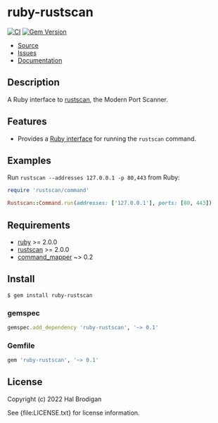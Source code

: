 # ruby-rustscan

[![CI](https://github.com/postmodern/ruby-rustscan/actions/workflows/ruby.yml/badge.svg)](https://github.com/postmodern/ruby-rustscan/actions/workflows/ruby.yml)
[![Gem Version](https://badge.fury.io/rb/ruby-rustscan.svg)](https://badge.fury.io/rb/ruby-rustscan)

* [Source](https://github.com/postmodern/ruby-rustscan/)
* [Issues](https://github.com/postmodern/ruby-rustscan/issues)
* [Documentation](http://rubydoc.info/gems/ruby-rustscan/frames)

## Description

A Ruby interface to [rustscan], the Modern Port Scanner.

## Features

* Provides a [Ruby interface][Rustscan::Command] for running the `rustscan`
  command.

[Rustscan::Command]: https://rubydoc.info/gems/ruby-rustscan/Rustscan/Command

## Examples

Run `rustscan --addresses 127.0.0.1 -p 80,443` from Ruby:

```ruby
require 'rustscan/command'

Rustscan::Command.run(addresses: ['127.0.0.1'], ports: [80, 443])
```

## Requirements

* [ruby] >= 2.0.0
* [rustscan] >= 2.0.0
* [command_mapper] ~> 0.2

[ruby]: https://www.ruby-lang.org/
[command_mapper]: https://github.com/postmodern/command_mapper.rb#readme

## Install

```shell
$ gem install ruby-rustscan
```

### gemspec

```ruby
gemspec.add_dependency 'ruby-rustscan', '~> 0.1'
```

### Gemfile

```ruby
gem 'ruby-rustscan', '~> 0.1'
```

## License

Copyright (c) 2022 Hal Brodigan

See {file:LICENSE.txt} for license information.

[rustscan]: https://github.com/OJ/rustscan#readme
